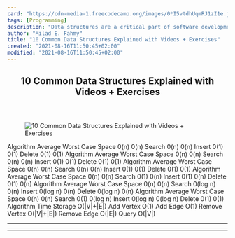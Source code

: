 ```yaml
---
card: "https://cdn-media-1.freecodecamp.org/images/0*I5vtdhUqmRJ1zI1e.jpg"
tags: [Programming]
description: "Data structures are a critical part of software development, "
author: "Milad E. Fahmy"
title: "10 Common Data Structures Explained with Videos + Exercises"
created: "2021-08-16T11:50:45+02:00"
modified: "2021-08-16T11:50:45+02:00"
---
```

<div class="site-wrapper">
<main id="site-main" class="site-main outer">
<div class="inner">
<article class="post-full post tag-programming tag-javascript tag-self-improvement tag-productivity tag-technology ">
<header class="post-full-header">
<h1 class="post-full-title">10 Common Data Structures Explained with Videos + Exercises</h1>
</header>
<figure class="post-full-image">
<picture>
<source media="(max-width: 700px)" sizes="1px" srcset="data:image/gif;base64,R0lGODlhAQABAIAAAAAAAP///yH5BAEAAAAALAAAAAABAAEAAAIBRAA7 1w">
<source media="(min-width: 701px)" sizes="(max-width: 800px) 400px,
(max-width: 1170px) 700px,
1400px" srcset="https://cdn-media-1.freecodecamp.org/images/0*I5vtdhUqmRJ1zI1e.jpg 300w,
https://cdn-media-1.freecodecamp.org/images/0*I5vtdhUqmRJ1zI1e.jpg 600w,
https://cdn-media-1.freecodecamp.org/images/0*I5vtdhUqmRJ1zI1e.jpg 1000w,
https://cdn-media-1.freecodecamp.org/images/0*I5vtdhUqmRJ1zI1e.jpg 2000w">
<img onerror="this.style.display='none'" src="https://cdn-media-1.freecodecamp.org/images/0*I5vtdhUqmRJ1zI1e.jpg" alt="10 Common Data Structures Explained with Videos + Exercises">
</picture>
</figure>
<section class="post-full-content">
<div class="post-content">
<thead>
<tr>
<th style="text-align:left">Algorithm</th>
<th>Average</th>
<th>Worst Case</th>
</tr>
</thead>
<tbody>
<tr>
<td style="text-align:left">Space</td>
<td>0(n)</td>
<td>0(n)</td>
</tr>
<tr>
<td style="text-align:left">Search</td>
<td>0(n)</td>
<td>0(n)</td>
</tr>
<tr>
<td style="text-align:left">Insert</td>
<td>0(1)</td>
<td>0(1)</td>
</tr>
<tr>
<td style="text-align:left">Delete</td>
<td>0(1)</td>
<td>0(1)</td>
</tr>
</tbody>
</table>
<thead>
<tr>
<th style="text-align:left">Algorithm</th>
<th>Average</th>
<th style="text-align:right">Worst Case</th>
</tr>
</thead>
<tbody>
<tr>
<td style="text-align:left">Space</td>
<td>0(n)</td>
<td style="text-align:right">0(n)</td>
</tr>
<tr>
<td style="text-align:left">Search</td>
<td>0(n)</td>
<td style="text-align:right">0(n)</td>
</tr>
<tr>
<td style="text-align:left">Insert</td>
<td>0(1)</td>
<td style="text-align:right">0(1)</td>
</tr>
<tr>
<td style="text-align:left">Delete</td>
<td>0(1)</td>
<td style="text-align:right">0(1)</td>
</tr>
</tbody>
</table>
<thead>
<tr>
<th style="text-align:left">Algorithm</th>
<th>Average</th>
<th>Worst Case</th>
</tr>
</thead>
<tbody>
<tr>
<td style="text-align:left">Space</td>
<td>0(n)</td>
<td>0(n)</td>
</tr>
<tr>
<td style="text-align:left">Search</td>
<td>0(n)</td>
<td>0(n)</td>
</tr>
<tr>
<td style="text-align:left">Insert</td>
<td>0(1)</td>
<td>0(1)</td>
</tr>
<tr>
<td style="text-align:left">Delete</td>
<td>0(1)</td>
<td>0(1)</td>
</tr>
</tbody>
</table>
<thead>
<tr>
<th style="text-align:left">Algorithm</th>
<th>Average</th>
<th>Worst Case</th>
</tr>
</thead>
<tbody>
<tr>
<td style="text-align:left">Space</td>
<td>0(n)</td>
<td>0(n)</td>
</tr>
<tr>
<td style="text-align:left">Search</td>
<td>0(1)</td>
<td>0(n)</td>
</tr>
<tr>
<td style="text-align:left">Insert</td>
<td>0(1)</td>
<td>0(n)</td>
</tr>
<tr>
<td style="text-align:left">Delete</td>
<td>0(1)</td>
<td>0(n)</td>
</tr>
</tbody>
</table>
<thead>
<tr>
<th style="text-align:left">Algorithm</th>
<th>Average</th>
<th>Worst Case</th>
</tr>
</thead>
<tbody>
<tr>
<td style="text-align:left">Space</td>
<td>0(n)</td>
<td>0(n)</td>
</tr>
<tr>
<td style="text-align:left">Search</td>
<td>0(log n)</td>
<td>0(n)</td>
</tr>
<tr>
<td style="text-align:left">Insert</td>
<td>0(log n)</td>
<td>0(n)</td>
</tr>
<tr>
<td style="text-align:left">Delete</td>
<td>0(log n)</td>
<td>0(n)</td>
</tr>
</tbody>
</table>
<thead>
<tr>
<th style="text-align:left">Algorithm</th>
<th>Average</th>
<th>Worst Case</th>
</tr>
</thead>
<tbody>
<tr>
<td style="text-align:left">Space</td>
<td>0(n)</td>
<td>0(n)</td>
</tr>
<tr>
<td style="text-align:left">Search</td>
<td>0(1)</td>
<td>0(log n)</td>
</tr>
<tr>
<td style="text-align:left">Insert</td>
<td>0(log n)</td>
<td>0(log n)</td>
</tr>
<tr>
<td style="text-align:left">Delete</td>
<td>0(1)</td>
<td>0(1)</td>
</tr>
</tbody>
</table>
<thead>
<tr>
<th style="text-align:left">Algorithm</th>
<th>Time</th>
</tr>
</thead>
<tbody>
<tr>
<td style="text-align:left">Storage</td>
<td>O(|V|+|E|)</td>
</tr>
<tr>
<td style="text-align:left">Add Vertex</td>
<td>O(1)</td>
</tr>
<tr>
<td style="text-align:left">Add Edge</td>
<td>O(1)</td>
</tr>
<tr>
<td style="text-align:left">Remove Vertex</td>
<td>O(|V|+|E|)</td>
</tr>
<tr>
<td style="text-align:left">Remove Edge</td>
<td>O(|E|)</td>
</tr>
<tr>
<td style="text-align:left">Query</td>
<td>O(|V|)</td>
</tr>
</tbody>
</table>
</div>
<hr>
<hr>
</section>
</article>
</div>
</main>
</div>
<!-- Google Tag Manager (noscript) -->
<!-- End Google Tag Manager (noscript) -->
